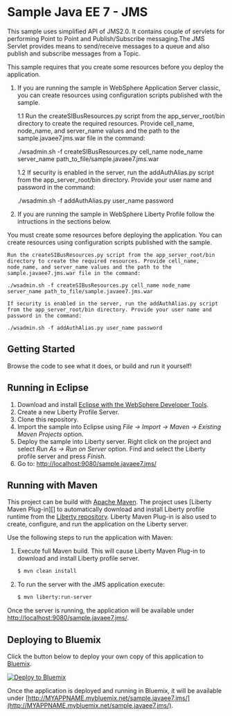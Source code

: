  
  
# Sample Java EE 7 - JMS


This sample uses simplified API of JMS2.0. It contains couple of servlets for performing Point to Point and Publish/Subscribe messaging.The JMS Servlet provides means to send/receive messages to a queue and also publish and subscribe messages from a Topic. 

This sample requires that you create some resources before you deploy the application. 

1. If you are running the sample in WebSphere Application Server classic, you can create resources using configuration scripts published with the sample.

    1.1 Run the createSIBusResources.py script from the app_server_root/bin directory to create the required resources. Provide cell_name, node_name, and server_name values and the path to the sample.javaee7.jms.war file in the command:

    ./wsadmin.sh -f createSIBusResources.py cell_name node_name server_name path_to_file/sample.javaee7.jms.war

    1.2 If security is enabled in the server, run the addAuthAlias.py script from the app_server_root/bin directory. Provide your user name and password in the command:

    ./wsadmin.sh -f addAuthAlias.py user_name password

2. If you are running the sample in WebSphere Liberty Profile follow the intructions in the sections below.



You must create some resources before deploying the application. You can create resources using configuration scripts published with the sample.

    Run the createSIBusResources.py script from the app_server_root/bin directory to create the required resources. Provide cell_name, node_name, and server_name values and the path to the sample.javaee7.jms.war file in the command:

    ./wsadmin.sh -f createSIBusResources.py cell_name node_name server_name path_to_file/sample.javaee7.jms.war

    If security is enabled in the server, run the addAuthAlias.py script from the app_server_root/bin directory. Provide your user name and password in the command:

    ./wsadmin.sh -f addAuthAlias.py user_name password



## Getting Started

Browse the code to see what it does, or build and run it yourself!


## Running in Eclipse

1. Download and install [Eclipse with the WebSphere Developer Tools](https://developer.ibm.com/wasdev/downloads/liberty-profile-using-eclipse/).
2. Create a new Liberty Profile Server.
3. Clone this repository.
4. Import the sample into Eclipse using *File -> Import -> Maven -> Existing Maven Projects* option.
5. Deploy the sample into Liberty server. Right click on the project and select *Run As -> Run on Server* option. Find and select the Liberty profile server and press *Finish*.
6. Go to: [http://localhost:9080/sample.javaee7.jms/](http://localhost:9080/sample.javaee7.jms/)

## Running with Maven

This project can be build with [Apache Maven](http://maven.apache.org/). The project uses [Liberty Maven Plug-in][] to automatically download and install Liberty profile runtime from the [Liberty repository](https://developer.ibm.com/wasdev/downloads/). Liberty Maven Plug-in is also used to create, configure, and run the application on the Liberty server. 

Use the following steps to run the application with Maven:

1. Execute full Maven build. This will cause Liberty Maven Plug-in to download and install Liberty profile server.
    ```bash
    $ mvn clean install
    ```

2. To run the server with the JMS application execute:
    ```bash
    $ mvn liberty:run-server
    ```

Once the server is running, the application will be available under [http://localhost:9080/sample.javaee7.jms/](http://localhost:9080/sample.javaee7.jms/).

## Deploying to Bluemix

Click the button below to deploy your own copy of this application to [Bluemix](https://bluemix.net).

[![Deploy to Bluemix](https://bluemix.net/deploy/button.png)](https://bluemix.net/deploy?repository=https://github.com/WASdev/sample.javaee7.jms)

Once the application is deployed and running in Bluemix, it will be available under 
[http://MYAPPNAME.mybluemix.net/sample.javaee7.jms/](http://MYAPPNAME.mybluemix.net/sample.javaee7.jms/).
